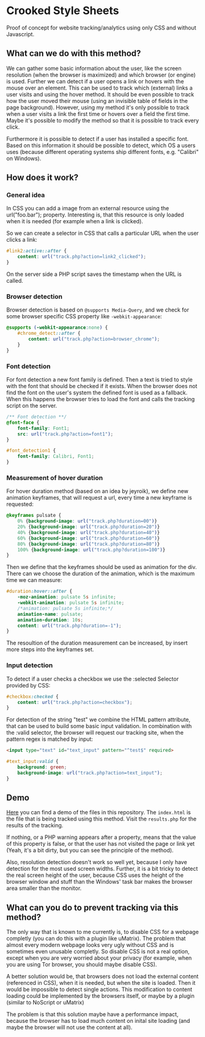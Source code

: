 # Crooked Style Sheets

Proof of concept for website tracking/analytics using only CSS and without Javascript.

## What can we do with this method?
We can gather some basic information about the user, like the screen resolution (when the browser is maximized) and which browser (or engine) is used.
Further we can detect if a user opens a link or hovers with the mouse over an element. This can be used to track which (external) links a user visits and using the hover method. It should be even possible to track how the user moved their mouse (using an invisible table of fields in the page background). However, using my method it's only possible to track when a user visits a link the first time or hovers over a field the first time. Maybe it's possible to modify the method so that it is possible to track every click.

Furthermore it is possible to detect if a user has installed a specific font. Based on this information it should be possible to detect, which OS a users uses (because different operating systems ship different fonts, e.g. "Calibri" on Windows).

## How does it work?

### General idea

In CSS you can add a image from an external resource using the url("foo.bar"); property. Interesting is, that this resource is only loaded when it is needed (for example when a link is clicked).

So we can create a selector in CSS that calls a particular URL when the user clicks a link:

```CSS
#link2:active::after {
    content: url("track.php?action=link2_clicked");
}
```

On the server side a PHP script saves the timestamp when the URL is called.

### Browser detection

Browser detection is based on `@supports Media-Query`, and we check for some browser specific CSS property like `-webkit-appearance`:

```CSS
@supports (-webkit-appearance:none) {
    #chrome_detect::after {
        content: url("track.php?action=browser_chrome");
    }
}
```

### Font detection

For font detection a new font family is defined. Then a text is tried to style with the font that should be checked if it exists. When the browser does not find the font on the user's system the defined font is used as a fallback. When this happens the browser tries to load the font and calls the tracking script on the server.

```CSS
/** Font detection **/
@font-face {
    font-family: Font1;
    src: url("track.php?action=font1");
}

#font_detection1 {
    font-family: Calibri, Font1;
}
```

### Measurement of hover duration

For hover duration method (based on an idea by jeyroik), we define new animation keyframes, that will request a url, every time a new keyframe is requested:

```CSS
@keyframes pulsate {
    0% {background-image: url("track.php?duration=00")}
    20% {background-image: url("track.php?duration=20")}
    40% {background-image: url("track.php?duration=40")}
    60% {background-image: url("track.php?duration=60")}
    80% {background-image: url("track.php?duration=80")}
    100% {background-image: url("track.php?duration=100")}
}
```
Then we define that the keyframes should be used as animation for the div. There can we choose the duration of the animation, which is the maximum time we can measure:
```CSS
#duration:hover::after {
    -moz-animation: pulsate 5s infinite;
    -webkit-animation: pulsate 5s infinite;
    /*animation: pulsate 5s infinite;*/
    animation-name: pulsate;
    animation-duration: 10s;
    content: url("track.php?duration=-1");
}
```

The resoultion of the duration measurement can be increased, by insert more steps into the keyframes set.

### Input detection
To detect if a user checks a checkbox we use the :selected Selector provided by CSS:
```CSS
#checkbox:checked {
    content: url("track.php?action=checkbox");
} 
```

For detection of the string "test" we combine the HTML pattern attribute, that can be used to build some basic input validation. In combination with the :valid selector, the browser will request our tracking site, when the pattern regex is matched by input:

```HTML
<input type="text" id="text_input" pattern="^test$" required>
```

``` CSS
#text_input:valid {
    background: green;
    background-image: url("track.php?action=text_input");
}
``` 


## Demo
[Here](http://crookedss.bplaced.net/) you can find a demo of the files in this repository. The `index.html` is the file that is being tracked using this method. Visit the `results.php` for the results of the tracking. 

If nothing, or a PHP warning appears after a property, means that the value of this property is false, or that the user has not visited the page or link yet (Yeah, it's a bit dirty, but you can see the principle of the method). 

Also, resolution detection doesn't work so well yet, because I only have detection for the most used screen widths. Further, it is a bit tricky to detect the real screen height of the user, because CSS uses the height of the browser window and stuff than the Windows' task bar makes the browser area smaller than the monitor.

## What can you do to prevent tracking via this method?
The only way that is known to me currently is, to disable CSS for a webpage completly (you can do this with a plugin like uMatrix). The problem that almost every modern webpage looks very ugly without CSS and is sometimes even unusable completly. So disable CSS is not a real option, except when you are very worried about your privacy (for example, when you are using Tor browser, you should maybe disable CSS).

A better solution would be, that browsers does not load the external content (referenced in CSS), when it is needed, but when the site is loaded. Then it would be impossible to detect single actions. This modification to content loading could be implemented by the browsers itself, or maybe by a plugin (similar to NoScript or uMatrix)

The problem is that this solution maybe have a performance impact, because the browser has to load much content on inital site loading (and maybe the browser will not use the content at all).

